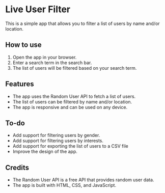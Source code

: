 # Live User Filter

This is a simple app that allows you to filter a list of users by name and/or location.

## How to use

1. Open the app in your browser.
2. Enter a search term in the search bar.
3. The list of users will be filtered based on your search term.

## Features

* The app uses the Random User API to fetch a list of users.
* The list of users can be filtered by name and/or location.
* The app is responsive and can be used on any device.

## To-do

* Add support for filtering users by gender.
* Add support for filtering users by interests.
* Add support for exporting the list of users to a CSV file
* Improve the design of the app.

## Credits

* The Random User API is a free API that provides random user data.
* The app is built with HTML, CSS, and JavaScript.


